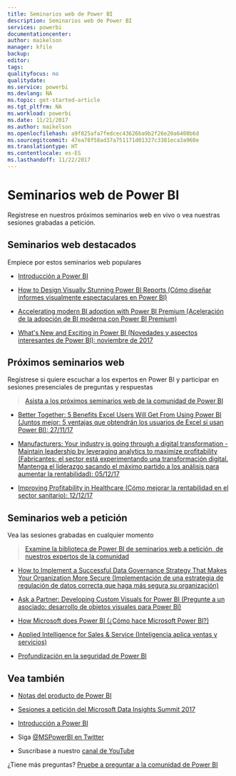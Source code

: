 ```yaml
---
title: Seminarios web de Power BI
description: Seminarios web de Power BI
services: powerbi
documentationcenter: 
author: maikelson
manager: kfile
backup: 
editor: 
tags: 
qualityfocus: no
qualitydate: 
ms.service: powerbi
ms.devlang: NA
ms.topic: get-started-article
ms.tgt_pltfrm: NA
ms.workload: powerbi
ms.date: 11/21/2017
ms.author: maikelson
ms.openlocfilehash: a9f825afa7fedcec43626ba9b2f26e20a6408b6d
ms.sourcegitcommit: 47ea78f58ad37a751171d01327c3381eca3a960e
ms.translationtype: HT
ms.contentlocale: es-ES
ms.lasthandoff: 11/22/2017
---
```

# <a name="power-bi-webinars"></a>Seminarios web de Power BI

Regístrese en nuestros próximos seminarios web en vivo o vea nuestras sesiones grabadas a petición.

## <a name="featured-webinars"></a>Seminarios web destacados

Empiece por estos seminarios web populares

- [Introducción a Power BI](https://info.microsoft.com/getting-started-with-power-bi-ondemand.html?Is=Website)

- [How to Design Visually Stunning Power BI Reports (Cómo diseñar informes visualmente espectaculares en Power BI)](https://community.powerbi.com/t5/Webinars-and-Video-Gallery/5-3-17-Webinar-How-to-Design-Visually-Stunning-Power-BI-Reports/m-p/168204?Is=Website)

- [Accelerating modern BI adoption with Power BI Premium (Aceleración de la adopción de BI moderna con Power BI Premium)](https://info.microsoft.com/powerbi-premium-webinar-ondemand.html?Is=Website)

- [What's New and Exciting in Power BI (Novedades y aspectos interesantes de Power BI): noviembre de 2017](https://info.microsoft.com/whats-new-powerbi-report-server.html?Is=Website)


## <a name="upcoming-webinars"></a>Próximos seminarios web

Regístrese si quiere escuchar a los expertos en Power BI y participar en sesiones presenciales de preguntas y respuestas

>[Asista a los próximos seminarios web de la comunidad de Power BI](https://community.powerbi.com/t5/Webinars-and-Video-Gallery/bd-p/VideoTipsTricks?filter=webinars&featured=yes&Is=Website)

- [Better Together: 5 Benefits Excel Users Will Get From Using Power BI (Juntos mejor: 5 ventajas que obtendrán los usuarios de Excel si usan Power BI): 27/11/17](https://info.microsoft.com/excel-powerbi-better-together.html?Is=Website)

- [Manufacturers: Your industry is going through a digital transformation - Maintain leadership by leveraging analytics to maximize profitability (Fabricantes: el sector está experimentando una transformación digital. Mantenga el liderazgo sacando el máximo partido a los análisis para aumentar la rentabilidad): 05/12/17](https://info.microsoft.com/digital-transformation-in-manufacturing.html?Is=Website)

- [Improving Profitability in Healthcare (Cómo mejorar la rentabilidad en el sector sanitario): 12/12/17](https://info.microsoft.com/improving-profitability-in-healthcare.html?Is=Website)

## <a name="on-demand-webinars"></a>Seminarios web a petición

Vea las sesiones grabadas en cualquier momento

>[Examine la biblioteca de Power BI de seminarios web a petición, de nuestros expertos de la comunidad](https://community.powerbi.com/t5/Webinars-and-Video-Gallery/bd-p/VideoTipsTricks?filter=webinars&featured=yes&Is=Website)

- [How to Implement a Successful Data Governance Strategy That Makes Your Organization More Secure (Implementación de una estrategia de regulación de datos correcta que haga más segura su organización)](https://info.microsoft.com/powerbi-data-governance-strategy-ondemand.html?Is=Website)

- [Ask a Partner: Developing Custom Visuals for Power BI (Pregunte a un asociado: desarrollo de objetos visuales para Power BI)](https://community.powerbi.com/t5/Webinars-and-Video-Gallery/Ask-a-Partner-Developing-Custom-Visuals-for-Power-BI/m-p/150368?Is=Website)

- [How Microsoft does Power BI (¿Cómo hace Microsoft Power BI?)](https://info.microsoft.com/US-PowerBI-WBNR-FY17-11Nov-29-BIATMIcrosoft274828_01Registration-ForminBody.html?Is=Website)

- [Applied Intelligence for Sales & Service (Inteligencia aplica ventas y servicios)](https://info.microsoft.com/applied-intelligence-for-sales-service.html?Is=Website)

- [Profundización en la seguridad de Power BI](https://community.powerbi.com/t5/Webinars-and-Video-Gallery/5-23-2017-Power-BI-security-deep-dive-by-Kasper-de-Jonge/m-p/161476?Is=Website)

## <a name="see-also"></a>Vea también

- [Notas del producto de Power BI](whitepapers.md)

- [Sesiones a petición del Microsoft Data Insights Summit 2017](https://community.powerbi.com/t5/Data-Insights-Summit-2017-On/bd-p/DataInsightsSummit2017OnDemand?Is=Website)

- [Introducción a Power BI](service-get-started.md)

- Siga [@MSPowerBI en Twitter](https://twitter.com/mspowerbi)

- Suscríbase a nuestro [canal de YouTube](https://www.youtube.com/mspowerbi)

¿Tiene más preguntas? [Pruebe a preguntar a la comunidad de Power BI](https://community.powerbi.com/)
